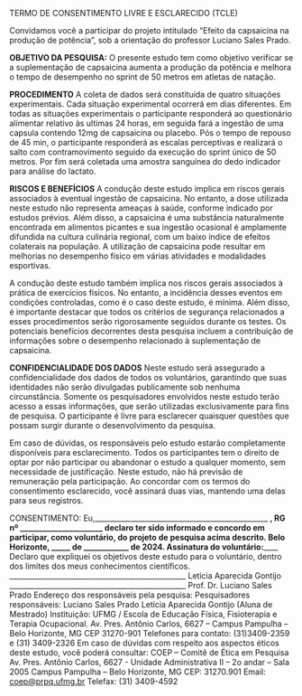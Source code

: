 TERMO DE CONSENTIMENTO LIVRE E ESCLARECIDO (TCLE)

Convidamos você a participar do projeto intitulado “Efeito da capsaicina na produção de potência”, sob a orientação do professor Luciano Sales Prado.


**OBJETIVO DA PESQUISA:**
O presente estudo tem como objetivo verificar se a suplementação de capsaicina  aumenta a produção da potência e melhora o tempo de desempenho no  sprint de 50 metros em atletas de natação.

**PROCEDIMENTO**
A coleta de dados será constituída de quatro situações experimentais. Cada situação experimental ocorrerá em dias diferentes. Em todas as situações experimentais o participante responderá ao questionário alimentar relativo às ultimas 24 horas, em seguida fará a ingestão de uma capsula contendo 12mg de capsaicina ou placebo. Pós o tempo de repouso de 45 min, o participante  responderá as escalas perceptivas e  realizará o salto com contramovimento seguido da execução do sprint único de 50 metros. Por fim será coletada uma amostra sanguínea do dedo indicador para análise do lactato.

**RISCOS  E BENEFÍCIOS**
A condução deste estudo implica em riscos gerais associados à eventual ingestão de capsaicina. No entanto, a dose utilizada neste estudo não representa ameaças à saúde, conforme indicado por estudos prévios. Além disso, a capsaicina é uma substância naturalmente encontrada em alimentos picantes e sua ingestão ocasional é amplamente difundida na cultura culinária regional, com um baixo índice de efeitos colaterais na população. A utilização de capsaicina pode resultar em melhorias no desempenho físico em várias atividades e modalidades esportivas.

A condução deste estudo também implica nos riscos gerais associados à prática de exercícios físicos. No entanto, a incidência desses eventos em condições controladas, como é o caso deste estudo, é mínima. Além disso, é importante destacar que todos os critérios de segurança relacionados a esses procedimentos serão rigorosamente seguidos durante os testes. Os potenciais benefícios decorrentes desta pesquisa incluem a contribuição de informações sobre o desempenho relacionado à suplementação de capsaicina.

**CONFIDENCIALIDADE DOS DADOS**
Neste estudo será assegurado a confidencialidade dos dados de todos os voluntários, garantindo que suas identidades não serão divulgadas publicamente sob nenhuma circunstância. Somente os pesquisadores envolvidos neste estudo terão acesso a essas informações, que serão utilizadas exclusivamente para fins de pesquisa. O participante é livre para esclarecer quaisquer questões que possam surgir durante o desenvolvimento da pesquisa.

Em caso de dúvidas, os responsáveis pelo estudo estarão completamente disponíveis para esclarecimento. Todos os participantes tem o direito de optar por não participar ou abandonar o estudo a qualquer momento, sem necessidade de justificação. Neste estudo, não há previsão de remuneração pela participação. Ao concordar com os termos do consentimento esclarecido, você assinará duas vias, mantendo uma delas para seus registros.

CONSENTIMENTO: 
Eu,________________________________________________ __________________________________________, RG nº ______________________ declaro ter sido informado e concordo em participar, como voluntário, do projeto de pesquisa acima descrito. Belo Horizonte, _____ de ____________ de 2024. Assinatura do voluntário:______________________________________________ Declaro que expliquei os objetivos deste estudo para o voluntário, dentro dos limites dos meus conhecimentos científicos. _________________________________________________ Letícia Aparecida Gontijo _________________________________________________ Prof. Dr. Luciano Sales Prado Endereço dos responsáveis pela pesquisa: Pesquisadores responsáveis: Luciano Sales Prado Letícia Aparecida Gontijo (Aluna de Mestrado) Instituição: UFMG / Escola de Educação Física, Fisioterapia e Terapia Ocupacional. Av. Pres. Antônio Carlos, 6627 – Campus Pampulha – Belo Horizonte, MG CEP 31270-901 Telefones para contato: (31)3409-2359 e (31) 3409-2326 Em caso de dúvidas com respeito aos aspectos éticos deste estudo, você poderá consultar: COEP – Comitê de Ética em Pesquisa Av. Pres. Antônio Carlos, 6627 - Unidade Administrativa II – 2o andar – Sala 2005 Campus Pampulha – Belo Horizonte, MG CEP: 31270.901 Email: coep@prpq.ufmg.br Telefax: (31) 3409-4592

